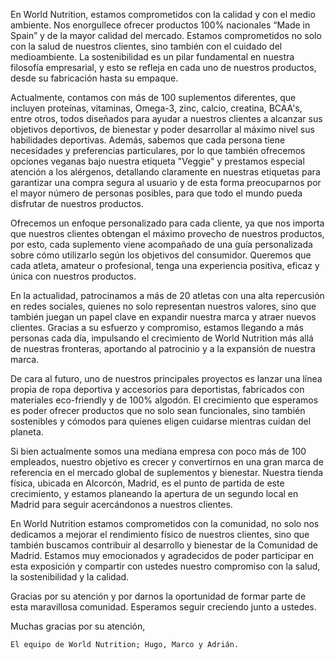 En World Nutrition, estamos comprometidos con la calidad y con el medio ambiente. Nos enorgullece ofrecer productos 100% nacionales “Made in Spain” y de la mayor calidad del mercado. Estamos comprometidos no solo con la salud de nuestros clientes, sino también con el cuidado del medioambiente. La sostenibilidad es un pilar fundamental en nuestra filosofía empresarial, y esto se refleja en cada uno de nuestros productos, desde su fabricación hasta su empaque.

Actualmente, contamos con más de 100 suplementos diferentes, que incluyen proteínas, vitaminas, Omega-3, zinc, calcio, creatina, BCAA's, entre otros, todos diseñados para ayudar a nuestros clientes a alcanzar sus objetivos deportivos, de bienestar y poder desarrollar al máximo nivel sus habilidades deportivas. Además, sabemos que cada persona tiene necesidades y preferencias particulares, por lo que también ofrecemos opciones veganas bajo nuestra etiqueta "Veggie" y prestamos especial atención a los alérgenos, detallando claramente en nuestras etiquetas para garantizar una compra segura al usuario y de esta forma preocuparnos por el mayor número de personas posibles, para que todo el mundo pueda disfrutar de nuestros productos.

Ofrecemos un enfoque personalizado para cada cliente, ya que nos importa que nuestros clientes obtengan el máximo provecho de nuestros productos, por esto, cada suplemento viene acompañado de una guía personalizada sobre cómo utilizarlo según los objetivos del consumidor. Queremos que cada atleta, amateur o profesional, tenga una experiencia positiva, eficaz y única con nuestros productos.

En la actualidad, patrocinamos a más de 20 atletas con una alta repercusión en redes sociales, quienes no solo representan nuestros valores, sino que también juegan un papel clave en expandir nuestra marca y atraer nuevos clientes. Gracias a su esfuerzo y compromiso, estamos llegando a más personas cada día, impulsando el crecimiento de World Nutrition más allá de nuestras fronteras, aportando al patrocinio y a la expansión de nuestra marca.

De cara al futuro, uno de nuestros principales proyectos es lanzar una línea propia de ropa deportiva y accesorios para deportistas, fabricados con materiales eco-friendly y de 100% algodón. El crecimiento que esperamos es poder ofrecer productos que no solo sean funcionales, sino también sostenibles y cómodos para quienes eligen cuidarse mientras cuidan del planeta.

Si bien actualmente somos una mediana empresa con poco más de 100 empleados, nuestro objetivo es crecer y convertirnos en una gran marca de referencia en el mercado global de suplementos y bienestar. Nuestra tienda física, ubicada en Alcorcón, Madrid, es el punto de partida de este crecimiento, y estamos planeando la apertura de un segundo local en Madrid para seguir acercándonos a nuestros clientes.


En World Nutrition estamos comprometidos con la comunidad, no solo nos dedicamos a mejorar el rendimiento físico de nuestros clientes, sino que también buscamos contribuir al desarrollo y bienestar de la Comunidad de Madrid. Estamos muy emocionados y agradecidos de poder participar en esta exposición y compartir con ustedes nuestro compromiso con la salud, la sostenibilidad y la calidad.

Gracias por su atención y por darnos la oportunidad de formar parte de esta maravillosa comunidad. Esperamos seguir creciendo junto a ustedes.

Muchas gracias por su atención,

	El equipo de World Nutrition; Hugo, Marco y Adrián.
